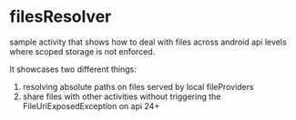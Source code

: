 # filesResolver

sample activity that shows how to deal with files across android api levels where scoped storage is not enforced.

It showcases two different things:

1. resolving absolute paths on files served by local fileProviders
2. share files with other activities without triggering the FileUriExposedException on api 24+
